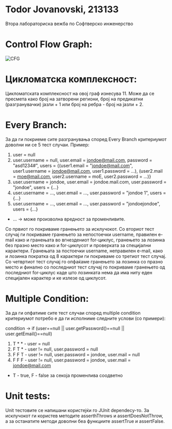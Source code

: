 # Todor Jovanovski, 213133

Втора лабораториска вежба по Софтверско инженерство

# Control Flow Graph:

  ![CFG](https://github.com/todorjovanovski/SI_2023_lab2_213133/assets/116504673/52b80b69-f922-4eb3-9f99-882b5a830999)

# Цикломатска комплексност:

Цикломатската комплексност на овој граф изнесува 11. Може да се пресмета како број на затворени региони, број на предикатни (разгранувачки) јазли + 1 или број на ребра - број на јазли + 2.

# Every Branch:

За да ги покриеме сите разгранувања според Every Branch критериумот доволни ни се 5 тест случаи. Пример:
  1. user = null
  2. user.username = null, user.email = jondoe@mail.com, password = "asd1234#", users = {(user1.email = "jondoe@mail.com", user1.username = jondoe@mail.com, user1.password = ...), (user2.mail = moe@mail.com,          user2.username = moE, user2.password = ...)}
  3. user.username = jondoe, user.email = jondoe.mail.com, user.password = "jondoe", users = {...}
  4. user.username = ..., user.email = ..., user.password = "jondoe 1", users = {...}
  5. user.username = ..., user.email = ..., user.password = "jondoejondoe", users = {...}

* ... -> може произволна вредност за променливите.

Со првиот го покриваме гранењето за исклучокот. Со вториот тест случај ги покриваме гранењето за непостоечки username, правилен е-mail како и гранењата во вгнездениот for-циклус, гранењето за лозинка без празно место како и for-циклусот и проверката за специјални карактери. Гранењата за постоечки username, неправилен e-mail, како и лозинка пократка од 8 карактери ги покриваме со третиот тест случај. Со четвртиот тест случај го опфаќаме гранењето за лозинка со празно место и финално со последниот тест случај го покриваме гранењето од последниот for-циклус каде што лозинката нема да има ниту еден специјален карактер и ке излезе од циклусот.


# Multiple Condition:

За да ги опфатиме сите тест случаи според multiple condition критериумот потребо е да ги исполниме следните услови (со примери):

  condition -> if (user==null || user.getPassword()==null || user.getEmail()==null)
  
1. Т * * - user = null
2. F T * - user != null, user.password = null
3. F F T - user != null, user.password = jondoe, user.mail = null
4. F F F - user != null, user.password = jondoe, user.mail = jondoe@mail.com

* T - true, F - false за секоја променлива соодветно

# Unit tests:

Unit тестовите се напишани користејќи го ЈUnit dependecу-то. За исклучокот ги користев методите asserthThrows и assertDoesNotThrow, а за останатите методи доволни беа функциите assertTrue и assertFalse.
